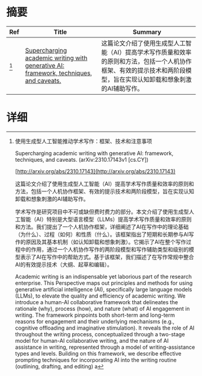 # 摘要

| Ref | Title | Summary |
| --- | --- | --- |
| [^1] | [Supercharging academic writing with generative AI: framework, techniques, and caveats.](http://arxiv.org/abs/2310.17143) | 这篇论文介绍了使用生成型人工智能（AI）提高学术写作质量和效率的原则和方法，包括一个人机协作框架、有效的提示技术和两阶段模型，旨在实现认知卸载和想象刺激的AI辅助写作。 |

# 详细

[^1]: 使用生成型人工智能推动学术写作：框架、技术和注意事项

    Supercharging academic writing with generative AI: framework, techniques, and caveats. (arXiv:2310.17143v1 [cs.CY])

    [http://arxiv.org/abs/2310.17143](http://arxiv.org/abs/2310.17143)

    这篇论文介绍了使用生成型人工智能（AI）提高学术写作质量和效率的原则和方法，包括一个人机协作框架、有效的提示技术和两阶段模型，旨在实现认知卸载和想象刺激的AI辅助写作。

    

    学术写作是研究项目中不可或缺但费时费力的部分。本文介绍了使用生成型人工智能（AI）特别是大型语言模型（LLMs）提高学术写作质量和效率的原则和方法。我们提出了一个人机协作框架，详细阐述了AI在写作中的理论基础（为什么）、过程（如何）和性质（什么）。该框架指出了短期和长期参与AI写作的原因及其基本机制（如认知卸载和想象刺激）。它揭示了AI在整个写作过程中的作用，通过一个人机协作写作的两阶段模型和写作辅助类型和级别的模型表示了AI在写作中的帮助方式。基于该框架，我们描述了在写作常规中整合AI的有效提示技术（大纲、起草和编辑）。

    Academic writing is an indispensable yet laborious part of the research enterprise. This Perspective maps out principles and methods for using generative artificial intelligence (AI), specifically large language models (LLMs), to elevate the quality and efficiency of academic writing. We introduce a human-AI collaborative framework that delineates the rationale (why), process (how), and nature (what) of AI engagement in writing. The framework pinpoints both short-term and long-term reasons for engagement and their underlying mechanisms (e.g., cognitive offloading and imaginative stimulation). It reveals the role of AI throughout the writing process, conceptualized through a two-stage model for human-AI collaborative writing, and the nature of AI assistance in writing, represented through a model of writing-assistance types and levels. Building on this framework, we describe effective prompting techniques for incorporating AI into the writing routine (outlining, drafting, and editing) a
    

